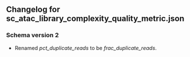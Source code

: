 ## Changelog for sc_atac_library_complexity_quality_metric.json

### Schema version 2

* Renamed *pct_duplicate_reads* to be *frac_duplicate_reads*.